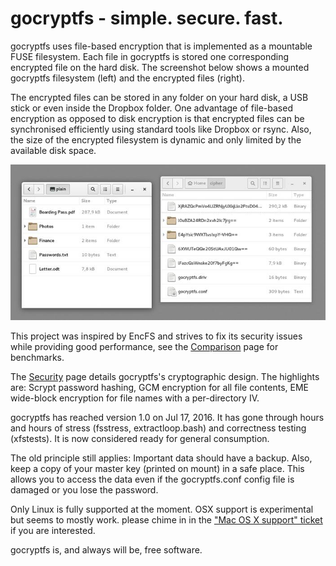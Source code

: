 gocryptfs - simple. secure. fast.
=================================

gocryptfs uses file-based encryption that is implemented as a mountable
FUSE filesystem.
Each file in gocryptfs is stored one corresponding encrypted file on
the hard disk. The
screenshot below shows a mounted gocryptfs filesystem (left) and the
encrypted files (right).

The encrypted files can be stored in any folder on your hard disk, a USB
stick or even inside the Dropbox folder. One advantage of file-based
encryption as opposed to disk encryption is that encrypted files can
be synchronised efficiently using standard tools like Dropbox or rsync.
Also, the size of the encrypted filesystem is dynamic and only limited
by the available disk space.

![](img/folders-side-by-side.jpg)

This project was inspired by EncFS and strives to fix its security
issues while providing good performance,
see the [Comparison](comparison#performance) page for benchmarks.

The [Security](security) page details gocryptfs's cryptographic design.
The highlights are: Scrypt password hashing, GCM encryption for all
file contents, EME wide-block encryption for file names with a per-directory
IV.

gocryptfs has reached version 1.0 on Jul 17, 2016. It has gone through
hours and hours of stress (fsstress, extractloop.bash) and correctness
testing (xfstests). It is now considered ready for general consumption.

The old principle still applies: Important data should have a backup.
Also, keep a copy of your master key (printed on mount) in a safe place.
This allows you to access the data even if the gocryptfs.conf config
file is damaged or you lose the password.

Only Linux is fully supported at the moment. OSX support is experimental
but seems to mostly work. please chime in in the
["Mac OS X support" ticket](https://github.com/rfjakob/gocryptfs/issues/15)
if you are interested.

gocryptfs is, and always will be, free software.
